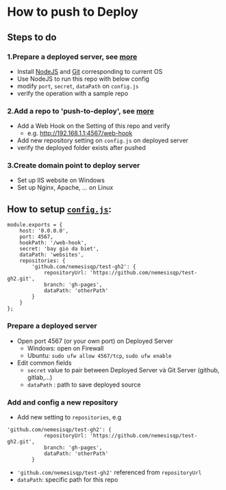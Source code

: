 # How to push to Deploy 

## Steps to do
### 1.Prepare a deployed server, see [more](#prepare-a-deployed-server)
  + Install [NodeJS](https://nodejs.org/en/download/) and [Git](https://git-scm.com/downloads) corresponding to current OS
  + Use NodeJS to run this repo with below config
  + modify `port`, `secret`, `dataPath` on `config.js`
  + verify the operation with a sample repo
  
### 2.Add a repo to 'push-to-deploy', see [more](#add-and-config-a-new-repository)
  + Add a Web Hook on the Setting of this repo and verify
    - e.g. http://192.168.1.1:4567/web-hook
  + Add new repository setting on `config.js` on deployed server
  + verify the deployed folder exists after pushed
  
### 3.Create domain point to deploy server
  + Set up IIS website on Windows
  + Set up Nginx, Apache, ... on Linux
  

## How to setup [`config.js`](https://github.com/easywebhub/git-hook-listener/blob/master/config.js):
```
module.exports = {
    host: '0.0.0.0',
    port: 4567,
    hookPath: '/web-hook',
    secret: 'bay gio da biet',
    dataPath: 'websites',
    repositories: {
        'github.com/nemesisqp/test-gh2': {
            repositoryUrl: 'https://github.com/nemesisqp/test-gh2.git',
            branch: 'gh-pages',
            dataPath: 'otherPath'
        }
    }
};
```
### Prepare a deployed server
- Open port 4567 (or your own port) on Deployed Server
  - Windows: open on Firewall
  - Ubuntu: ```sudo ufw allow 4567/tcp```,  ```sudo ufw enable```
- Edit common fields
  - `secret` value to pair between Deployed Server và Git Server (github, gitlab,...) 
  - `dataPath` : path to save deployed source

### Add and config a new repository
  - Add new setting to `repositories`, e.g
```
'github.com/nemesisqp/test-gh2': {
            repositoryUrl: 'https://github.com/nemesisqp/test-gh2.git',
            branch: 'gh-pages',
            dataPath: 'otherPath'
        }
```
  - `'github.com/nemesisqp/test-gh2'` referenced from `repositoryUrl`
  - `dataPath`: specific path for this repo
